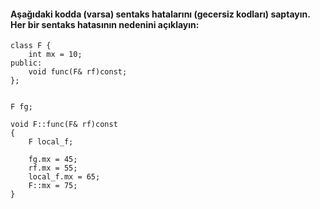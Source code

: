 #### Aşağıdaki kodda (varsa) sentaks hatalarını (gecersiz kodları) saptayın. Her bir sentaks hatasının nedenini açıklayın:

```
class F {
	int mx = 10;
public:
	void func(F& rf)const;
};


F fg;

void F::func(F& rf)const
{
	F local_f;

	fg.mx = 45;
	rf.mx = 55;
	local_f.mx = 65;
	F::mx = 75;
}

```
